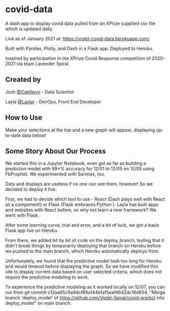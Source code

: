 # covid-data

A dash app to display covid data pulled from an XPrize supplied csv file which is updated daily.

Live as of January 2021 at: https://violet-covid-data.herokuapp.com/

Built with Pandas, Plotly, and Dash in a Flask app.
Deployed to Heroku.

Inspired by participation in the XPrize Covid Response competition of 2020-2021 via team Lavender Spiral.

## Created by

Josh [@Caellwyn](https://github.com/Caellwyn) - Data Scientist

Layla [@Laylar](https://github.com/laylar) - DevOps, Front End Developer

## How to Use

Make your selections at the top and a new graph will appear, displaying up-to-date data below!

## Some Story About Our Process

We started this in a Jupyter Notebook, even got as far as building a prediction model with 99+% accuracy for 12/01 to 12/05 on 12/05 using FbProphet. We experimented with Sarimax, too.

Data and displays are useless if no one can see them, however! So we decided to deploy it live.

First, we had to decide which tool to use - React (Dash plays well with React as a component!) or Flask (Flask embraces Python ). Layla has built apps and websites with React before, so why not learn a new framework? We went with Flask.

After some learning curve, trial and error, and a bit of luck, we got a basic Flask app live on Heroku.

From there, we added bit by bit of code on the deploy_branch, testing that it didn't break things by temporarily deploying that branch on Heroku before we pushed to the main branch, which Heroku automatically deploys from.

Unfortunately, we found that the predictive model took too long for Heroku and would timeout before displaying the graph. So we have modified this site to display current data based on user selected criteria, which does not require the predictive modeling to work.

To experience the predictive modeling as it worked locally on 12/07, you can run from git commit c12aa65c9a9dcf69a144efaf5eaf4642dc16d654, "Merge branch 'deploy_model' of https://github.com/Violet-Spiral/covid-predict into deploy_model" on main branch.
